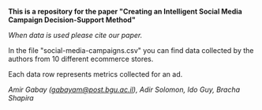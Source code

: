 **This is a repository for the paper "Creating an Intelligent Social Media Campaign Decision-Support Method"**

_When data is used please cite our paper._

In the file "social-media-campaigns.csv" you can find data collected by the authors from 10 different ecommerce stores.

Each data row represents metrics collected for an ad.

_Amir Gabay (gabayam@post.bgu.ac.il), Adir Solomon, Ido Guy, Bracha Shapira_
